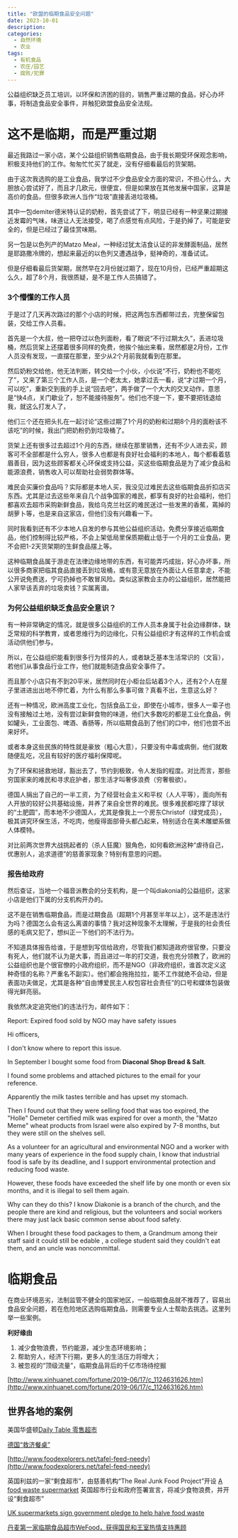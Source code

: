 ```yaml
---
title: "欧盟的临期食品安全问题"
date: 2023-10-01
description: 
categories:
  - 自然环境
  - 农业
tags:
  - 有机食品
  - 农庄/园艺
  - 腐败/犯罪
---
```


公益组织缺乏员工培训，以环保和济困的目的，销售严重过期的食品，好心办坏事，将制造食品安全事件，并触犯欧盟食品安全法规。


# 这不是临期，而是严重过期

最近我路过一家小店，某个公益组织销售临期食品，由于我长期受环保观念影响，积极支持他们的工作。匆匆忙忙买了就走，没有仔细看最后的货架期。

由于这次我选购的是工业食品，我学过不少食品安全方面的常识，不担心什么，大胆放心尝试好了，而且才几欧元，很便宜，但是如果放在其他发展中国家，这算是高价的食品，但很多欧洲人当作“垃圾”直接丢进垃圾桶。

其中一包demiter德米特认证的奶粉，首先尝试了下，明显已经有一种坚果过期接近发霉的气味，味道让人无法接受，喝了点感觉有点风险，于是扔掉了，可能是安全的，但是已经过了最佳赏味期。

另一包是以色列产的Matzo Meal，一种经过犹太洁食认证的非发酵面制品，居然是耶路撒冷牌的，想起来最近的以色列又遭遇战争，挺神奇的，准备试试。

但是仔细看最后货架期，居然早在2月份就过期了，现在10月份，已经严重超期这么久，超了8个月，我很质疑，是不是工作人员搞错了。

### 3个懵懂的工作人员

于是过了几天再次路过的那个小店的时候，把这两包东西都带过去，完整保留包装，交给工作人员看。

首先是一个大叔，他一把夺过以色列面粉，看了眼说“不行过期太久”，丢进垃圾桶，然后货架上还摆着很多同样的免费，他挨个抽出来看，居然都是2月份，工作人员没有发现，一直摆在那里，至少从2个月前我就看到在那里。

然后奶粉交给他，他无法判断，转交给一个小伙，小伙说“不行，奶粉也不能吃了”，又来了第三个工作人员，是一个老太太，她拿过去一看，说“才过期一个月，可以吃”，重新交到我的手上说“回去吧”，两手做了一个大大的交叉动作，意思是“快4点，关门歇业了，恕不能接待服务”。他们也不提一下，要不要把钱退给我，就这么打发人了，

他们三个还在把头扎在一起讨论“这些过期了1个月的奶粉和过期8个月的面粉该不该吃”的时候，我出门把奶粉扔到垃圾桶了。

货架上还有很多过去超过1个月的东西，继续在那里销售，还有不少人进去买，顾客可不全部都是什么穷人，很多人也都是有良好社会福利的本地人，每个都看着慈眉善目，因为这些顾客都关心环保或支持公益，买这些临期食品是为了减少食品和能源浪费，销售收入可以帮助社会弱势群体等。

难民会买廉价食品吗？实际都是本地人买，我没见过难民去这些临期食品折扣店买东西。尤其是过去这些年来自几个战争国家的难民，都享有良好的社会福利，他们都喜欢去超市采购新鲜食品，我给乌克兰社区的难民送过一些发黑的香蕉，蔫掉的胡萝卜等，也是来自这家店，但他们没有兴趣看一下。

同时我看到还有不少本地人自发的参与其他公益组织活动，免费分享接近临期食品，他们控制得比较严格，不会上架低局里保质期截止低于一个月的工业食品，更不会把1-2天货架期的生鲜食品摆上等。

这种临期食品属于游走在法律边缘地带的东西，有可能弄巧成拙，好心办坏事，所以很多商家把临其食品直接丢到垃圾桶，或有意无意放在外面让人任意拿走，不能公开说免费送，宁可扔掉也不敢冒风险。类似这家教会主办的公益组织，居然能把人家早该丢弃的垃圾卖钱？实属离谱。

### 为何公益组织缺乏食品安全意识？

有一种非常确定的情况，就是很多公益组织的工作人员本身属于社会边缘群体，缺乏常规的科学教育，或者思维行为的边缘化，只有公益组织才有这样的工作机会或活动供他们参与。

所以，在公益组织能看到很多行为怪异的人，或者缺乏基本生活常识的（文盲），若他们从事食品行业工作，他们就能制造食品安全事件了。

而且那个小店只有不到20平米，居然同时在小柜台后站着3个人，还有2个人在屋子里进进出出地不停忙着，为什么有那么多事可做？真看不出，生意这么好？

还有一种情况，欧洲高度工业化，包括食品工业，即使在小城市，很多人一辈子也没有接触过土地，没有尝过新鲜食物的味道，他们大多数吃的都是工业化食品，例如罐头，工业面包、啤酒、香肠等，所以临期食品到了他们的口中，他们也尝不出来好坏。

或者本身这些民族的特性就是豪放（粗心大意），只要没有中毒或病倒，他们就敢随便乱吃，况且有较好的医疗福利保障呢。

为了环保和拯救地球，豁出去了，节约到极致，令人发指的程度。对比而言，那些穷国家来的难民和寻求庇护者，那生活才叫奢侈浪费（穷奢极欲）。

德国人捐出了自己的一半工资，为了经营社会主义和平权（人人平等），面向所有人开放的较好公共基础设施，并养了来自全世界的难民。很多难民都吃撑了球状的“土肥圆”，而本地不少德国人，尤其是像我上一个房东Christof（绿党成员），极其讲究环保生活，不吃肉，他瘦得面部骨头都凸起来，特别适合在美术雕塑系做人体模特。

对比前两次世界大战挑起者的（杀人狂魔）狠角色，如何看欧洲这种“虐待自己，优惠别人，追求道德”的慈善家现象？特别有意思的问题。

### 报告给政府

然后查证，当地一个福音派教会的分支机构，是一个叫diakonia的公益组织，这家小店是他们下属的分支机构开办的。

这不是在销售临期食品，而是过期食品（超期1个月甚至半年以上），这不是违法行为吗？德国怎么会有这么离谱的事情？我对这种现象不太理解，于是我的社会责任感的毛病又犯了，想纠正一下他们的不法行为。

不知道具体报告给谁，于是想到写信给政府，尽管我们都知道政府很官僚，只要没有死人，他们就不认为是大事，而且进过一年的打交道，我也充分领教了，欧洲的公益组织也是个很官僚的小政府组织，而不是NGO（非政府组织，谁首次定义这种奇怪的名称？严重名不副实）。他们都会拖拖拉拉，能不工作就绝不会动，但是表面功夫做足，尤其是各种“自由博爱民主人权包容社会责任”的口号和媒体包装做得光鲜亮丽。

我依然决定追究他们的违法行为，邮件如下：

Report: Expired food sold by NGO may have safety issues

Hi officers,

I don't know where to report this issue.

In September I bought some food from **Diaconal Shop Bread & Salt**.

I found some problems and attached pictures to the email for your reference.

Apparently the milk tastes terrible and has upset my stomach.

Then I found out that they were selling food that was too expired, the "Holle" Demeter certified milk was expired for over a month, the "Matzo Meme" wheat products from Israel were also expired by 7-8 months, but they were still on the shelves sell.

As a volunteer for an agricultural and environmental NGO and a worker with many years of experience in the food supply chain, I know that industrial food is safe by its deadline, and I support environmental protection and reducing food waste.

However, these foods have exceeded the shelf life by one month or even six months, and it is illegal to sell them again.

Why can they do this? I know Diakonie is a branch of the church, and the people there are kind and religious, but the volunteers and social workers there may just lack basic common sense about food safety.

When I brought these food packages to them, a Grandmum among their staff said it could still be edable , a college student said they couldn't eat them, and an uncle was noncommittal.




# 临期食品

在商业环境恶劣，法制监管不健全的国家地区，一般临期食品就不推荐了，容易出食品安全问题，若在危险地区选购临期食品，则需要专业人士帮助去挑选。这里列举一些案例。

**利好缘由**

1. 减少食物浪费，节约能源，减少生态环境影响；
2. 帮助穷人，经济下行期，更多人的生活压力将增大；
3. 被忽视的“顶级流量”，临期食品背后的千亿市场待挖掘

[http://www.xinhuanet.com/fortune/2019-06/17/c_1124631626.htm](http://www.xinhuanet.com/fortune/2019-06/17/c_1124631626.htm)

## **世界各地的案例**

美国华盛顿[Daily Table 零售超市](https://dailytable.org/)

[德国“救济餐桌”](http://www.tafel.de/english-information/)

[http://www.foodexplorers.net/tafel-feed-needy](http://www.foodexplorers.net/tafel-feed-needy)

英国利兹的一家“剩食超市”，由慈善机构“The Real Junk Food Project”开设
[A food waste supermarket](https://trjfp.com/)
英国超市行业和政府签署宣言，将减少食物浪费，并开设“剩食超市”


[UK supermarkets sign government pledge to help halve food waste](https://www.gov.uk/government/news/uk-supermarkets-sign-government-pledge-to-help-halve-food-waste)


[丹麦第一家临期食品超市WeFood，获得国民和王室热情支持惠顾](https://www.businessinsider.com/wefood-denmark-grocery-store-eliminates-food-waste-2016-2)

